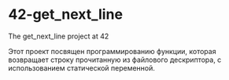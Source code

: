 # 42-get_next_line

The get_next_line project at 42

Этот проект посвящен программированию функции, которая возвращает строку
прочитанную из файлового дескриптора, с использованием статической переменной.
